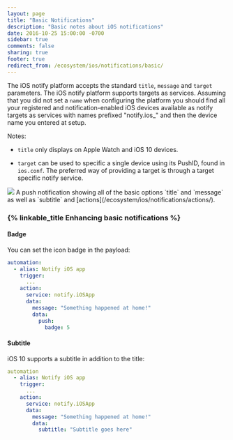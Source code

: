 ```yaml
---
layout: page
title: "Basic Notifications"
description: "Basic notes about iOS notifications"
date: 2016-10-25 15:00:00 -0700
sidebar: true
comments: false
sharing: true
footer: true
redirect_from: /ecosystem/ios/notifications/basic/
---
```


The iOS notify platform accepts the standard `title`, `message` and `target` parameters. The iOS notify platform supports targets as services. Assuming that you did not set a `name` when configuring the platform you should find all your registered and notification-enabled iOS devices available as notify targets as services with names prefixed "notify.ios_" and then the device name you entered at setup.

Notes:

* `title` only displays on Apple Watch and iOS 10 devices.

* `target` can be used to specific a single device using its PushID, found in `ios.conf`. The preferred way of providing a target is through a target specific notify service.

<p class='img'>
  <img src='/images/ios/example.png' />
  A push notification showing all of the basic options `title` and `message` as well as `subtitle` and [actions](/ecosystem/ios/notifications/actions/).
</p>

### {% linkable_title Enhancing basic notifications %}

#### Badge
You can set the icon badge in the payload:

```yaml
automation:
  - alias: Notify iOS app
    trigger:
      ...
    action:
      service: notify.iOSApp
      data:
        message: "Something happened at home!"
        data:
          push:
            badge: 5
```

#### Subtitle
iOS 10 supports a subtitle in addition to the title:

```yaml
automation
  - alias: Notify iOS app
    trigger:
      ...
    action:
      service: notify.iOSApp
      data:
        message: "Something happened at home!"
        data:
          subtitle: "Subtitle goes here"
```

